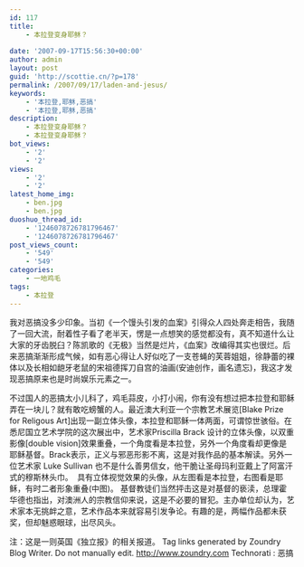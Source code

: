 ```yaml
---
id: 117
title:
    - 本拉登变身耶稣？
   
date: '2007-09-17T15:56:30+00:00'
author: admin
layout: post
guid: 'http://scottie.cn/?p=178'
permalink: /2007/09/17/laden-and-jesus/
keywords:
    - '本拉登,耶稣,恶搞'
    - '本拉登,耶稣,恶搞'
description:
    - 本拉登变身耶稣？
    - 本拉登变身耶稣？
bot_views:
    - '2'
    - '2'
views:
    - '2'
    - '2'
latest_home_img:
    - ben.jpg
    - ben.jpg
duoshuo_thread_id:
    - '1246078726781796467'
    - '1246078726781796467'
post_views_count:
    - '549'
    - '549'
categories:
    - 一地鸡毛
tags:
    - 本拉登
---
```


我对恶搞没多少印象。当初《一个馒头引发的血案》引得众人四处奔走相告，我随了一回大流，耐着性子看了老半天，愣是一点想笑的感觉都没有，真不知道什么让大家的牙齿脱臼？陈凯歌的《无极》当然是烂片，《血案》改编得其实也很烂。后来恶搞渐渐形成气候，如有恶心得让人好似吃了一支苍蝇的芙蓉姐姐，徐静蕾的裸体以及长相如龅牙老鼠的宋祖德挥刀自宫的油画(安迪创作，画名遗忘)，我这才发现恶搞原来也是时尚娱乐元素之一。

不过国人的恶搞太小儿科了，鸡毛蒜皮，小打小闹，你有没有想过把本拉登和耶稣弄在一块儿？就有敢吃螃蟹的人。最近澳大利亚一个宗教艺术展览[Blake Prize for Religous Art]出现一副立体头像，本拉登和耶稣一体两面，可谓惊世骇俗。在悉尼国立艺术学院的这次展出中，艺术家Priscilla Brack 设计的立体头像，以双重影像[double vision]效果重叠，一个角度看是本拉登，另外一个角度看却更像是耶稣基督。Brack表示，正义与邪恶形影不离，这是对我作品的基本解读。另外一位艺术家 Luke Sullivan 也不是什么善男信女，他干脆让圣母玛利亚戴上了阿富汗式的穆斯林头巾。
﻿
具有立体视觉效果的头像，从左图看是本拉登，右图看是耶稣，有时二者形象重叠(中图)。
基督教徒们当然抨击这是对基督的亵渎，总理霍华德也指出，对澳洲人的宗教信仰来说，这是不必要的冒犯。主办单位却认为，艺术家本无挑衅之意，艺术作品本来就容易引发争论。有趣的是，两幅作品都未获奖，但却魅惑眼球，出尽风头。

注：这是一则英国《独立报》的相关报道。
 Tag links generated by Zoundry Blog Writer. Do not manually edit. http://www.zoundry.com 
Technorati : 恶搞